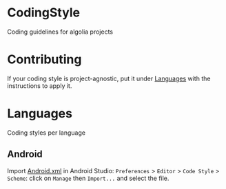 # CodingStyle
Coding guidelines for algolia projects

# Contributing
If your coding style is project-agnostic, put it under [Languages](#languages) with the instructions to apply it.

# Languages
Coding styles per language

## Android
Import [Android.xml](./Android.xml) in Android Studio: `Preferences` > `Editor` > `Code Style` > `Scheme`: click on `Manage` then `Import...` and select the file.

